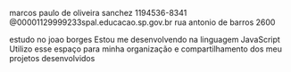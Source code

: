 marcos paulo de oliveira sanchez
1194536-8341
@00001129999233spal.educacao.sp.gov.br
rua antonio de barros 2600

estudo no joao borges
Estou me desenvolvendo na linguagem JavaScript
Utilizo esse espaço para minha organização e compartilhamento dos meu projetos desenvolvidos



